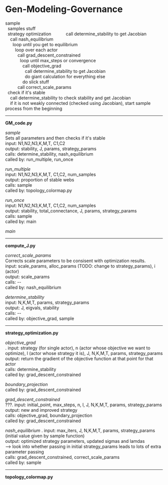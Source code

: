 # Gen-Modeling-Governance


sample  
&nbsp;&nbsp;samples stuff  
&nbsp;&nbsp;strategy optimization  &nbsp;&nbsp;&nbsp;&nbsp;&nbsp;&nbsp;
&nbsp;&nbsp;&nbsp;&nbsp;call determine_stability to get Jacobian  
&nbsp;&nbsp;&nbsp;&nbsp;call nash_equilibrium  
&nbsp;&nbsp;&nbsp;&nbsp;&nbsp;&nbsp;loop until you get to equilibrium  
&nbsp;&nbsp;&nbsp;&nbsp;&nbsp;&nbsp;&nbsp;&nbsp;loop over each actor  
&nbsp;&nbsp;&nbsp;&nbsp;&nbsp;&nbsp;&nbsp;&nbsp;&nbsp;&nbsp;call grad_descent_constrained  
&nbsp;&nbsp;&nbsp;&nbsp;&nbsp;&nbsp;&nbsp;&nbsp;&nbsp;&nbsp;&nbsp;&nbsp;loop until max_steps or convergence  
&nbsp;&nbsp;&nbsp;&nbsp;&nbsp;&nbsp;&nbsp;&nbsp;&nbsp;&nbsp;&nbsp;&nbsp;&nbsp;&nbsp;call objective_grad  
&nbsp;&nbsp;&nbsp;&nbsp;&nbsp;&nbsp;&nbsp;&nbsp;&nbsp;&nbsp;&nbsp;&nbsp;&nbsp;&nbsp;&nbsp;&nbsp;call determine_stability to get Jacobian  
&nbsp;&nbsp;&nbsp;&nbsp;&nbsp;&nbsp;&nbsp;&nbsp;&nbsp;&nbsp;&nbsp;&nbsp;&nbsp;&nbsp;&nbsp;&nbsp;do giant calculation for everything else  
&nbsp;&nbsp;&nbsp;&nbsp;&nbsp;&nbsp;&nbsp;&nbsp;&nbsp;&nbsp;&nbsp;&nbsp;&nbsp;&nbsp;do slick stuff  
&nbsp;&nbsp;&nbsp;&nbsp;&nbsp;&nbsp;&nbsp;&nbsp;&nbsp;&nbsp;call correct_scale_params  
&nbsp;&nbsp;check if it's stable  
&nbsp;&nbsp;&nbsp;&nbsp;call determine_stability to check stability and get Jacobian  
&nbsp;&nbsp;&nbsp;&nbsp;if it is not weakly connected (checked using Jacobian), start sample process from the beginning  


----------------------------------------------------------------------------------------------------

**GM_code.py**

*sample*  
  Sets all parameters and then checks if it's stable  
  input: N1,N2,N3,K,M,T, C1,C2  
  output: stability, J, params, strategy_params  
  calls: determine_stability, nash_equilibrium  
  called by: run_multiple, run_once  

*run_multiple*  
  input: N1,N2,N3,K,M,T, C1,C2, num_samples  
  output: proportion of stable webs  
  calls: sample  
  called by: topology_colormap.py  

*run_once*  
  input: N1,N2,N3,K,M,T, C1,C2, num_samples  
  output: stability, total_connectance, J, params, strategy_params  
  calls: sample  
  called by: main  

*main*


----------------------------------------------------------------------------------------------------

**compute_J.py**

*correct_scale_params*  
  Corrects scale parameters to be consisent with optimization results.  
  input: scale_params, alloc_params (TODO: change to strategy_params), i (actor)  
  output: scale_params  
  calls: --  
  called by: nash_equilibrium  

*determine_stability*  
  input: N,K,M,T, params, strategy_params  
  output: J, eigvals, stability  
  calls: --  
  called by: objective_grad, sample  


----------------------------------------------------------------------------------------------------

**strategy_optimization.py**

*objective_grad*  
  .
  input: strategy (for single actor), n (actor whose objective we want to optimize), l (actor whose strategy it is),
         J, N,K,M,T, params, strategy_params  
  output: return the gradient of the objective function at that point for that actor  
  calls: determine_stability  
  called by: grad_descent_constrained  


*boundary_projection*  
  called by: grad_descent_constrained  


*grad_descent_constrained*  
  ???.
  input: initial_point, max_steps, n, l, J, N,K,M,T, params, strategy_params  
  output: new and improved strategy   
  calls: objective_grad, boundary_projection  
  called by: grad_descent_constrained  


*nash_equilibrium*
  .
  input: max_iters, J, N,K,M,T, params, strategy_params (initial value given by sample function)  
  output: optimized strategy parameters, updated sigmas and lamdas  
  --> look into whether passing in initial strategy_params leads to lots of extra parameter passing  
  calls: grad_descent_constrained, correct_scale_params  
  called by: sample  


----------------------------------------------------------------------------------------------------

**topology_colormap.py**




